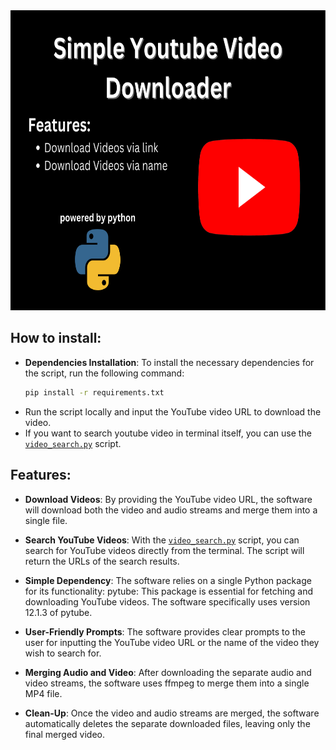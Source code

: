 
<img src='./thumbnail.png' width='100%' height='480'>


## How to install:
- **Dependencies Installation**: To install the necessary dependencies for the script, run the following command:
  ```bash
  pip install -r requirements.txt
  ```
- Run the script locally and input the YouTube video URL to download the video.
- If you want to search youtube video in terminal itself, you can use the [`video_search.py`](https://github.com/apollxo/youtubeVideoDownload/blob/main/video_search.py) script.


## Features:

- **Download Videos**: By providing the YouTube video URL, the software will download both the video and audio streams and merge them into a single file.
  
- **Search YouTube Videos**: With the [`video_search.py`](https://github.com/apollxo/youtubeVideoDownload/blob/main/video_search.py) script, you can search for YouTube videos directly from the terminal. The script will return the URLs of the search results.

- **Simple Dependency**: The software relies on a single Python package for its functionality:
pytube: This package is essential for fetching and downloading YouTube videos. The software specifically uses version 12.1.3 of pytube.

- **User-Friendly Prompts**: The software provides clear prompts to the user for inputting the YouTube video URL or the name of the video they wish to search for.

- **Merging Audio and Video**: After downloading the separate audio and video streams, the software uses ffmpeg to merge them into a single MP4 file.

- **Clean-Up**: Once the video and audio streams are merged, the software automatically deletes the separate downloaded files, leaving only the final merged video.
